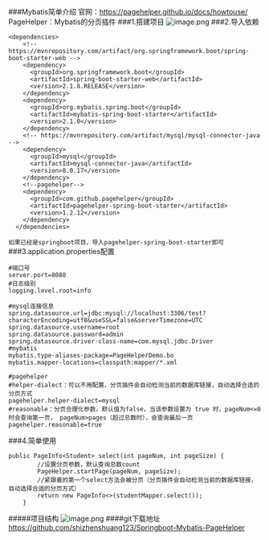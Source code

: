 ###Mybatis简单介绍
官网：https://pagehelper.github.io/docs/howtouse/
PageHelper：Mybatis的分页插件
###1.搭建项目
![image.png](https://upload-images.jianshu.io/upload_images/15706831-fed0ae90ff751cbd.png?imageMogr2/auto-orient/strip%7CimageView2/2/w/1240)
###2.导入依赖
```
<dependencies>
    <!-- https://mvnrepository.com/artifact/org.springframework.boot/spring-boot-starter-web -->
    <dependency>
      <groupId>org.springframework.boot</groupId>
      <artifactId>spring-boot-starter-web</artifactId>
      <version>2.1.8.RELEASE</version>
    </dependency>
    <dependency>
      <groupId>org.mybatis.spring.boot</groupId>
      <artifactId>mybatis-spring-boot-starter</artifactId>
      <version>2.1.0</version>
    </dependency>
    <!-- https://mvnrepository.com/artifact/mysql/mysql-connector-java -->
    <dependency>
      <groupId>mysql</groupId>
      <artifactId>mysql-connector-java</artifactId>
      <version>8.0.17</version>
    </dependency>
    <!--pagehelper-->
    <dependency>
      <groupId>com.github.pagehelper</groupId>
      <artifactId>pagehelper-spring-boot-starter</artifactId>
      <version>1.2.12</version>
    </dependency>
  </dependencies>
```
``如果已经是springboot项目，导入pagehelper-spring-boot-starter即可``
###3.application.properties配置
```
#端口号
server.port=8080
#日志级别
logging.level.root=info

#mysql连接信息
spring.datasource.url=jdbc:mysql://localhost:3306/test?characterEncoding=utf8&useSSL=false&serverTimezone=UTC
spring.datasource.username=root
spring.datasource.password=admin
spring.datasource.driver-class-name=com.mysql.jdbc.Driver
#mybatis
mybatis.type-aliases-package=PageHelperDemo.bo
mybatis.mapper-locations=classpath:mapper/*.xml

#pagehelper
#helper-dialect：可以不用配置，分页插件会自动检测当前的数据库链接，自动选择合适的分页方式
pagehelper.helper-dialect=mysql
#reasonable：分页合理化参数，默认值为false，当该参数设置为 true 时，pageNum<=0 时会查询第一页， pageNum>pages（超过总数时），会查询最后一页
pagehelper.reasonable=true
```

###4.简单使用
```
public PageInfo<Student> select(int pageNum, int pageSize) {
        //设置分页参数，默认查询总数count
        PageHelper.startPage(pageNum, pageSize);
        //紧跟着的第一个select方法会被分页（分页插件会自动检测当前的数据库链接，自动选择合适的分页方式）
        return new PageInfo<>(studentMapper.select());
    }
```
#####项目结构
![image.png](https://upload-images.jianshu.io/upload_images/15706831-88448b6e76774323.png?imageMogr2/auto-orient/strip%7CimageView2/2/w/1240)
####git下载地址
https://github.com/shizhenshuang123/Springboot-Mybatis-PageHelper
